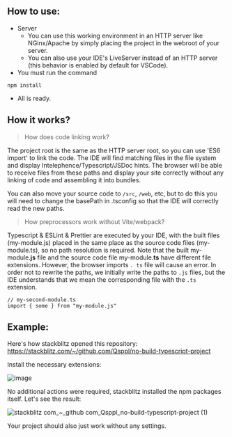## How to use:

- Server
  - You can use this working environment in an HTTP server like NGinx/Apache by simply placing the project in the webroot of your server.
  - You can also use your IDE's LiveServer instead of an HTTP server (this behavior is enabled by default for VSCode).
- You must run the command
```Console
npm install
```
- All is ready.

## How it works?

> How does code linking work?

The project root is the same as the HTTP server root, so you can use 'ES6 import' to link the code.
The IDE will find matching files in the file system and display Intelephence/Typescript/JSDoc hints.
The browser will be able to receive files from these paths and display your site correctly without any linking of code and assembling it into bundles.

You can also move your source code to `/src`, `/web`, etc, but to do this you will need to change the basePath in .tsconfig so that the IDE will correctly read the new paths.

> How preprocessors work without Vite/webpack?

Typescript & ESLint & Prettier are executed by your IDE, with the built files (my-module.js) placed in the same place as the source code files (my-module.ts), so no path resolution is required.
Note that the built my-module.**js** file and the source code file my-module.**ts** have different file extensions.
However, the browser imports `.
ts` file will cause an error.
In order not to rewrite the paths, we initially write the paths to `.js` files, but the IDE understands that we mean the corresponding file with the `.ts` extension.
```TS
// my-second-module.ts
import { some } from "my-module.js"
```

## Example:
Here's how stackblitz opened this repository: https://stackblitz.com/~/github.com/Qsppl/no-build-typescript-project

Install the necessary extensions:

![image](https://github.com/Qsppl/no-build-typescript-project/assets/22717464/dcfd486b-aba5-42a1-b859-27fc2b34c34a)

No additional actions were required, stackblitz installed the npm packages itself. Let's see the result:

![stackblitz com_~_github com_Qsppl_no-build-typescript-project (1)](https://github.com/Qsppl/no-build-typescript-project/assets/22717464/00e88187-289b-40e3-b623-a8145eb129db)

Your project should also just work without any settings.

